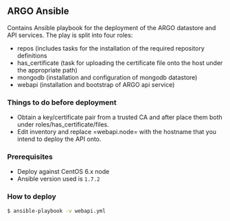 ## ARGO Ansible

Contains Ansible playbook for the deployment of the ARGO datastore and API services. The play is split into four roles:
- repos (includes tasks for the installation of the required repository definitions
- has_certificate (task for uploading the certificate file onto the host under the appropriate path)
- mongodb (installation and configuration of mongodb datastore)
- webapi (installation and bootstrap of ARGO api service)

### Things to do before deployment

- Obtain a key/certificate pair from a trusted CA and after place them both under roles/has_certificate/files.
- Edit inventory and replace =webapi.node= with the hostname that you intend to deploy the API onto. 

### Prerequisites

- Deploy against CentOS 6.x node
- Ansible version used is `1.7.2`

### How to deploy

```bash
$ ansible-playbook -v webapi.yml
```